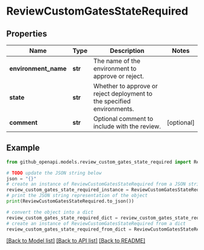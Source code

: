 # ReviewCustomGatesStateRequired


## Properties

Name | Type | Description | Notes
------------ | ------------- | ------------- | -------------
**environment_name** | **str** | The name of the environment to approve or reject. | 
**state** | **str** | Whether to approve or reject deployment to the specified environments. | 
**comment** | **str** | Optional comment to include with the review. | [optional] 

## Example

```python
from github_openapi.models.review_custom_gates_state_required import ReviewCustomGatesStateRequired

# TODO update the JSON string below
json = "{}"
# create an instance of ReviewCustomGatesStateRequired from a JSON string
review_custom_gates_state_required_instance = ReviewCustomGatesStateRequired.from_json(json)
# print the JSON string representation of the object
print(ReviewCustomGatesStateRequired.to_json())

# convert the object into a dict
review_custom_gates_state_required_dict = review_custom_gates_state_required_instance.to_dict()
# create an instance of ReviewCustomGatesStateRequired from a dict
review_custom_gates_state_required_from_dict = ReviewCustomGatesStateRequired.from_dict(review_custom_gates_state_required_dict)
```
[[Back to Model list]](../README.md#documentation-for-models) [[Back to API list]](../README.md#documentation-for-api-endpoints) [[Back to README]](../README.md)


